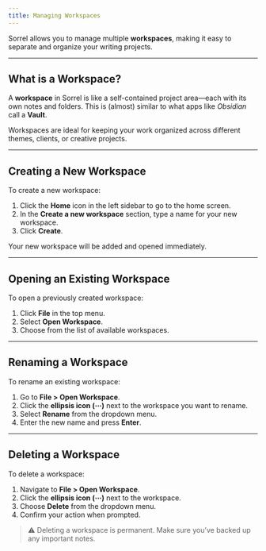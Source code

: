 ```yaml
---
title: Managing Workspaces
---
```


Sorrel allows you to manage multiple **workspaces**, making it easy to separate and organize your writing projects.

---

## What is a Workspace?

A **workspace** in Sorrel is like a self-contained project area—each with its own notes and folders.
This is (almost) similar to what apps like _Obsidian_ call a **Vault**.

Workspaces are ideal for keeping your work organized across different themes, clients, or creative projects.

---

## Creating a New Workspace

To create a new workspace:

1. Click the **Home** icon in the left sidebar to go to the home screen.
2. In the **Create a new workspace** section, type a name for your new workspace.
3. Click **Create**.

Your new workspace will be added and opened immediately.

---

## Opening an Existing Workspace

To open a previously created workspace:

1. Click **File** in the top menu.
2. Select **Open Workspace**.
3. Choose from the list of available workspaces.

---

## Renaming a Workspace

To rename an existing workspace:

1. Go to **File > Open Workspace**.
2. Click the **ellipsis icon (⋯)** next to the workspace you want to rename.
3. Select **Rename** from the dropdown menu.
4. Enter the new name and press **Enter**.

---

## Deleting a Workspace

To delete a workspace:

1. Navigate to **File > Open Workspace**.
2. Click the **ellipsis icon (⋯)** next to the workspace.
3. Choose **Delete** from the dropdown menu.
4. Confirm your action when prompted.

> ⚠️ Deleting a workspace is permanent. Make sure you’ve backed up any important notes.

